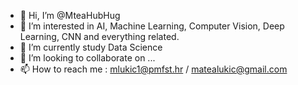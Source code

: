 - 👋 Hi, I’m @MteaHubHug
- 👀 I’m interested in AI, Machine Learning, Computer Vision, Deep Learning, CNN and everything related.
- 🌱 I’m currently study Data Science
- 💞️ I’m looking to collaborate on ...
- 📫 How to reach me :  mlukic1@pmfst.hr / matealukic@gmail.com





<!---
MteaHubHug/MteaHubHug is a ✨ special ✨ repository because its `README.md` (this file) appears on your GitHub profile.
You can click the Preview link to take a look at your changes.
--->
